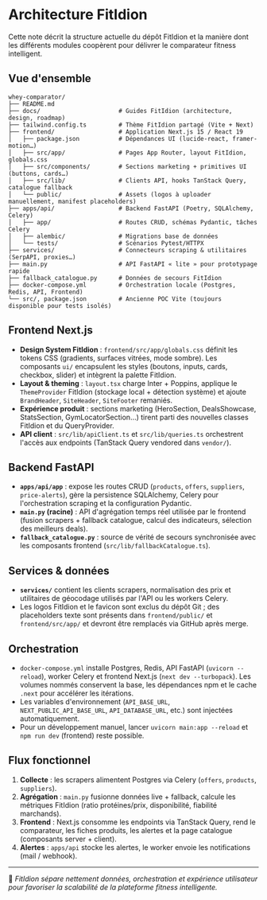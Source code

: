 # Architecture FitIdion

Cette note décrit la structure actuelle du dépôt FitIdion et la manière dont les différents modules
coopèrent pour délivrer le comparateur fitness intelligent.

## Vue d'ensemble

```
whey-comparator/
├── README.md
├── docs/                      # Guides FitIdion (architecture, design, roadmap)
├── tailwind.config.ts         # Thème FitIdion partagé (Vite + Next)
├── frontend/                  # Application Next.js 15 / React 19
│   ├── package.json           # Dépendances UI (lucide-react, framer-motion…)
│   ├── src/app/               # Pages App Router, layout FitIdion, globals.css
│   ├── src/components/        # Sections marketing + primitives UI (buttons, cards…)
│   ├── src/lib/               # Clients API, hooks TanStack Query, catalogue fallback
│   └── public/                # Assets (logos à uploader manuellement, manifest placeholders)
├── apps/api/                  # Backend FastAPI (Poetry, SQLAlchemy, Celery)
│   ├── app/                   # Routes CRUD, schémas Pydantic, tâches Celery
│   ├── alembic/               # Migrations base de données
│   └── tests/                 # Scénarios Pytest/HTTPX
├── services/                  # Connecteurs scraping & utilitaires (SerpAPI, proxies…)
├── main.py                    # API FastAPI « lite » pour prototypage rapide
├── fallback_catalogue.py      # Données de secours FitIdion
├── docker-compose.yml         # Orchestration locale (Postgres, Redis, API, Frontend)
└── src/, package.json         # Ancienne POC Vite (toujours disponible pour tests isolés)
```

## Frontend Next.js

- **Design System FitIdion** : `frontend/src/app/globals.css` définit les tokens CSS
  (gradients, surfaces vitrées, mode sombre). Les composants `ui/` encapsulent les
  styles (boutons, inputs, cards, checkbox, slider) et intègrent la palette FitIdion.
- **Layout & theming** : `layout.tsx` charge Inter + Poppins, applique le `ThemeProvider`
  FitIdion (stockage local + détection système) et ajoute `BrandHeader`, `SiteHeader`, `SiteFooter` remaniés.
- **Expérience produit** : sections marketing (HeroSection, DealsShowcase, StatsSection,
  GymLocatorSection…) tirent parti des nouvelles classes FitIdion et du QueryProvider.
- **API client** : `src/lib/apiClient.ts` et `src/lib/queries.ts` orchestrent l'accès
  aux endpoints (TanStack Query vendored dans `vendor/`).

## Backend FastAPI

- **`apps/api/app`** : expose les routes CRUD (`products`, `offers`, `suppliers`, `price-alerts`),
  gère la persistence SQLAlchemy, Celery pour l'orchestration scraping et la configuration Pydantic.
- **`main.py` (racine)** : API d'agrégation temps réel utilisée par le frontend (fusion
  scrapers + fallback catalogue, calcul des indicateurs, sélection des meilleurs deals).
- **`fallback_catalogue.py`** : source de vérité de secours synchronisée avec les composants
  frontend (`src/lib/fallbackCatalogue.ts`).

## Services & données

- **`services/`** contient les clients scrapers, normalisation des prix et utilitaires
  de géocodage utilisés par l'API ou les workers Celery.
- Les logos FitIdion et le favicon sont exclus du dépôt Git ; des placeholders texte sont
  présents dans `frontend/public/` et `frontend/src/app/` et devront être remplacés via GitHub
  après merge.

## Orchestration

- `docker-compose.yml` installe Postgres, Redis, API FastAPI (`uvicorn --reload`), worker Celery
  et frontend Next.js (`next dev --turbopack`). Les volumes nommés conservent la base, les
  dépendances npm et le cache `.next` pour accélérer les itérations.
- Les variables d'environnement (`API_BASE_URL`, `NEXT_PUBLIC_API_BASE_URL`, `API_DATABASE_URL`,
  etc.) sont injectées automatiquement.
- Pour un développement manuel, lancer `uvicorn main:app --reload` et `npm run dev` (frontend) reste
  possible.

## Flux fonctionnel

1. **Collecte** : les scrapers alimentent Postgres via Celery (`offers`, `products`, `suppliers`).
2. **Agrégation** : `main.py` fusionne données live + fallback, calcule les métriques FitIdion
   (ratio protéines/prix, disponibilité, fiabilité marchands).
3. **Frontend** : Next.js consomme les endpoints via TanStack Query, rend le comparateur,
   les fiches produits, les alertes et la page catalogue (composants server + client).
4. **Alertes** : `apps/api` stocke les alertes, le worker envoie les notifications (mail / webhook).

---

🧠 *FitIdion sépare nettement données, orchestration et expérience utilisateur pour favoriser la
scalabilité de la plateforme fitness intelligente.*
